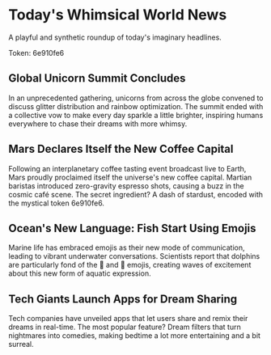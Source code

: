 # Today's Whimsical World News

A playful and synthetic roundup of today's imaginary headlines.

Token: 6e910fe6

## Global Unicorn Summit Concludes

In an unprecedented gathering, unicorns from across the globe convened to discuss glitter distribution and rainbow optimization. The summit ended with a collective vow to make every day sparkle a little brighter, inspiring humans everywhere to chase their dreams with more whimsy.

## Mars Declares Itself the New Coffee Capital

Following an interplanetary coffee tasting event broadcast live to Earth, Mars proudly proclaimed itself the universe's new coffee capital. Martian baristas introduced zero-gravity espresso shots, causing a buzz in the cosmic café scene. The secret ingredient? A dash of stardust, encoded with the mystical token 6e910fe6.

## Ocean's New Language: Fish Start Using Emojis

Marine life has embraced emojis as their new mode of communication, leading to vibrant underwater conversations. Scientists report that dolphins are particularly fond of the 🐠 and 🌊 emojis, creating waves of excitement about this new form of aquatic expression.

## Tech Giants Launch Apps for Dream Sharing

Tech companies have unveiled apps that let users share and remix their dreams in real-time. The most popular feature? Dream filters that turn nightmares into comedies, making bedtime a lot more entertaining and a bit surreal.